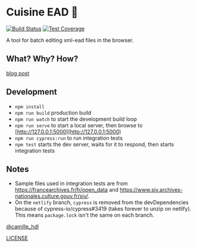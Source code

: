 # Cuisine EAD 🍲
[![Build Status](https://travis-ci.org/camille-hdl/cuisine-ead.svg?branch=master)](https://travis-ci.org/camille-hdl/cuisine-ead) [![Test Coverage](https://api.codeclimate.com/v1/badges/b74ad07c067f9b18fd5d/test_coverage)](https://codeclimate.com/github/camille-hdl/cuisine-ead/test_coverage) 

A tool for batch editing xml-ead files in the browser.

## What? Why? How?

[blog post](https://camillehdl.dev/cuisine-ead/)

## Development

* `npm install`
* `npm run build` production build
* `npm run watch` to start the development build loop
* `npm run serve` to start a local server, then browse to [http://127.0.0.1:5000](http://127.0.0.1:5000)
* `npm run cypress:run` to run integration tests
* `npm test` starts the dev server, waits for it to respond, then starts integration tests

## Notes

* Sample files used in integration tests are from https://francearchives.fr/fr/open_data and https://www.siv.archives-nationales.culture.gouv.fr/siv/.
* On the `netlify` branch, `cypress` is removed from the devDependencies because of cypress-io/cypress#3419 (takes forever to unzip on netlify). This means `package.lock` isn't the same on each branch.


[@camille_hdl](https://twitter.com/camille_hdl)


[LICENSE](LICENSE)
